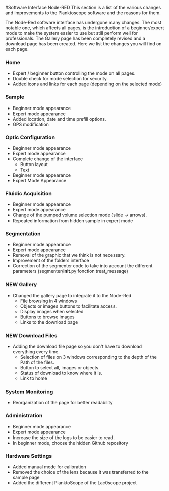 #Software Interface Node-RED
This section is a list of the various changes and improvements to the Planktoscope software and the reasons for them.

The Node-Red software interface has undergone many changes. The most notable one, which affects all pages, is the introduction of a beginner/expert mode to make the system easier to use but still perform well for professionals. The Gallery page has been completely revised and a download page has been created. Here we list the changes you will find on each page.

### Home

- Expert / beginner button controlling the mode on all pages.
- Double check for mode selection for security.
- Added icons and links for each page (depending on the selected mode)

### Sample

- Beginner mode appearance 
- Expert mode appearance
- Added location, date and time prefill options.
- GPS modification

### Optic Configuration

- Beginner mode appearance 
- Expert mode appearance
- Complete change of the interface
  - Button layout
  - Text
- Beginner mode appearance 
- Expert Mode Appearance

### Fluidic Acquisition 

- Beginner mode appearance 
- Expert mode appearance
- Change of the pumped volume selection mode (slide -> arrows).
- Repeated information from hidden sample in expert mode

### Segmentation

- Beginner mode appearance 
- Expert mode appearance
- Removal of the graphic that we think is not necessary.
- Improvement of the folders interface
- Correction of the segmenter code to take into account the different parameters (segmenter/__init__.py fonction treat_message)

### NEW Gallery

- Changed the gallery page to integrate it to the Node-Red
    - File browsing in 4 windows
    - Objects or images buttons to facilitate access.
    - Display images when selected
    - Buttons to browse images
    - Links to the download page

### **NEW** Download Files

- Adding the download file page so you don't have to download everything every time.
    - Selection of files on 3 windows corresponding to the depth of the Path of the files.
    - Button to select all, images or objects.
    - Status of download to know where it is.
    - Link to home

### System Monitoring

- Reorganization of the page for better readability

### Administration

- Beginner mode appearance 
- Expert mode appearance
- Increase the size of the logs to be easier to read.
- In beginner mode, choose the hidden Github repository

### Hardware Settings

- Added manual mode for calibration
- Removed the choice of the lens because it was transferred to the sample page
- Added the different PlanktoScope of the Lac0scope project
